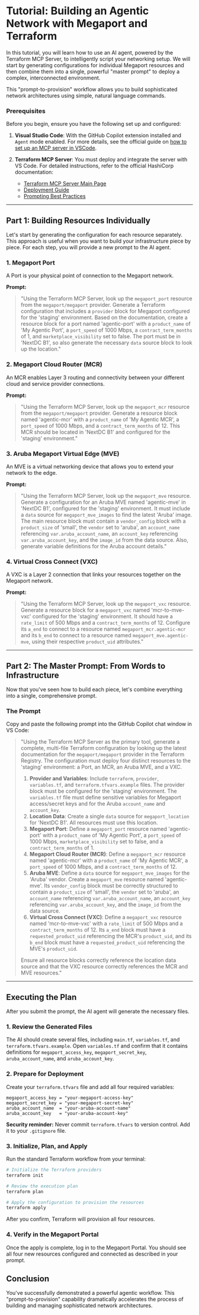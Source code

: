 # Tutorial: Building an Agentic Network with Megaport and Terraform

In this tutorial, you will learn how to use an AI agent, powered by the Terraform MCP Server, to intelligently script your networking setup. We will start by generating configurations for individual Megaport resources and then combine them into a single, powerful "master prompt" to deploy a complex, interconnected environment.

This "prompt-to-provision" workflow allows you to build sophisticated network architectures using simple, natural language commands.

### Prerequisites

Before you begin, ensure you have the following set up and configured:

1.  **Visual Studio Code**: With the GitHub Copilot extension installed and `Agent` mode enabled. For more details, see the official guide on [how to set up an MCP server in VSCode](https://code.visualstudio.com/docs/copilot/customization/mcp-servers).

2.  **Terraform MCP Server**: You must deploy and integrate the server with VS Code. For detailed instructions, refer to the official HashiCorp documentation:
    - [Terraform MCP Server Main Page](https://developer.hashicorp.com/terraform/mcp-server)
    - [Deployment Guide](https://developer.hashicorp.com/terraform/mcp-server/deploy)
    - [Prompting Best Practices](https://developer.hashicorp.com/terraform/mcp-server/prompt)

---

## Part 1: Building Resources Individually

Let's start by generating the configuration for each resource separately. This approach is useful when you want to build your infrastructure piece by piece. For each step, you will provide a new prompt to the AI agent.

### 1. Megaport Port

A Port is your physical point of connection to the Megaport network.

**Prompt:**

> "Using the Terraform MCP Server, look up the `megaport_port` resource from the `megaport/megaport` provider. Generate a Terraform configuration that includes a `provider` block for Megaport configured for the 'staging' environment. Based on the documentation, create a resource block for a port named 'agentic-port' with a `product_name` of 'My Agentic Port', a `port_speed` of 1000 Mbps, a `contract_term_months` of 1, and `marketplace_visibility` set to false. The port must be in 'NextDC B1', so also generate the necessary `data` source block to look up the location."

### 2. Megaport Cloud Router (MCR)

An MCR enables Layer 3 routing and connectivity between your different cloud and service provider connections.

**Prompt:**

> "Using the Terraform MCP Server, look up the `megaport_mcr` resource from the `megaport/megaport` provider. Generate a resource block named 'agentic-mcr' with a `product_name` of 'My Agentic MCR', a `port_speed` of 1000 Mbps, and a `contract_term_months` of 12. This MCR should be located in 'NextDC B1' and configured for the 'staging' environment."

### 3. Aruba Megaport Virtual Edge (MVE)

An MVE is a virtual networking device that allows you to extend your network to the edge.

**Prompt:**

> "Using the Terraform MCP Server, look up the `megaport_mve` resource. Generate a configuration for an Aruba MVE named 'agentic-mve' in 'NextDC B1', configured for the 'staging' environment. It must include a `data` source for `megaport_mve_images` to find the latest 'Aruba' image. The main resource block must contain a `vendor_config` block with a `product_size` of 'small', the `vendor` set to 'aruba', an `account_name` referencing `var.aruba_account_name`, an `account_key` referencing `var.aruba_account_key`, and the `image_id` from the data source. Also, generate variable definitions for the Aruba account details."

### 4. Virtual Cross Connect (VXC)

A VXC is a Layer 2 connection that links your resources together on the Megaport network.

**Prompt:**

> "Using the Terraform MCP Server, look up the `megaport_vxc` resource. Generate a resource block for a `megaport_vxc` named 'mcr-to-mve-vxc' configured for the 'staging' environment. It should have a `rate_limit` of 500 Mbps and a `contract_term_months` of 12. Configure its `a_end` to connect to a resource named `megaport_mcr.agentic-mcr` and its `b_end` to connect to a resource named `megaport_mve.agentic-mve`, using their respective `product_uid` attributes."

---

## Part 2: The Master Prompt: From Words to Infrastructure

Now that you've seen how to build each piece, let's combine everything into a single, comprehensive prompt.

### The Prompt

Copy and paste the following prompt into the GitHub Copilot chat window in VS Code:

> "Using the Terraform MCP Server as the primary tool, generate a complete, multi-file Terraform configuration by looking up the latest documentation for the `megaport/megaport` provider in the Terraform Registry. The configuration must deploy four distinct resources to the 'staging' environment: a Port, an MCR, an Aruba MVE, and a VXC.
>
> 1.  **Provider and Variables**: Include `terraform`, `provider`, `variables.tf`, and `terraform.tfvars.example` files. The provider block must be configured for the 'staging' environment. The `variables.tf` file must define sensitive variables for Megaport access/secret keys and for the Aruba `account_name` and `account_key`.
> 2.  **Location Data**: Create a single `data` source for `megaport_location` for 'NextDC B1'. All resources must use this location.
> 3.  **Megaport Port**: Define a `megaport_port` resource named 'agentic-port' with a `product_name` of 'My Agentic Port', a `port_speed` of 1000 Mbps, `marketplace_visibility` set to false, and a `contract_term_months` of 1.
> 4.  **Megaport Cloud Router (MCR)**: Define a `megaport_mcr` resource named 'agentic-mcr' with a `product_name` of 'My Agentic MCR', a `port_speed` of 1000 Mbps, and a `contract_term_months` of 12.
> 5.  **Aruba MVE**: Define a `data` source for `megaport_mve_images` for the 'Aruba' vendor. Create a `megaport_mve` resource named 'agentic-mve'. Its `vendor_config` block must be correctly structured to contain a `product_size` of 'small', the `vendor` set to 'aruba', an `account_name` referencing `var.aruba_account_name`, an `account_key` referencing `var.aruba_account_key`, and the `image_id` from the data source.
> 6.  **Virtual Cross Connect (VXC)**: Define a `megaport_vxc` resource named 'mcr-to-mve-vxc' with a `rate_limit` of 500 Mbps and a `contract_term_months` of 12. Its `a_end` block must have a `requested_product_uid` referencing the MCR's `product_uid`, and its `b_end` block must have a `requested_product_uid` referencing the MVE's `product_uid`.
>
> Ensure all resource blocks correctly reference the location data source and that the VXC resource correctly references the MCR and MVE resources."

---

## Executing the Plan

After you submit the prompt, the AI agent will generate the necessary files.

### 1. Review the Generated Files

The AI should create several files, including `main.tf`, `variables.tf`, and `terraform.tfvars.example`. Open `variables.tf` and confirm that it contains definitions for `megaport_access_key`, `megaport_secret_key`, `aruba_account_name`, and `aruba_account_key`.

### 2. Prepare for Deployment

Create your `terraform.tfvars` file and add all four required variables:

```hcl
megaport_access_key = "your-megaport-access-key"
megaport_secret_key = "your-megaport-secret-key"
aruba_account_name  = "your-aruba-account-name"
aruba_account_key   = "your-aruba-account-key"
```

**Security reminder:** Never commit `terraform.tfvars` to version control. Add it to your `.gitignore` file.

### 3. Initialize, Plan, and Apply

Run the standard Terraform workflow from your terminal:

```bash
# Initialize the Terraform providers
terraform init

# Review the execution plan
terraform plan

# Apply the configuration to provision the resources
terraform apply
```

After you confirm, Terraform will provision all four resources.

### 4. Verify in the Megaport Portal

Once the apply is complete, log in to the Megaport Portal. You should see all four new resources configured and connected as described in your prompt.

## Conclusion

You've successfully demonstrated a powerful agentic workflow. This "prompt-to-provision" capability dramatically accelerates the process of building and managing sophisticated network architectures.

